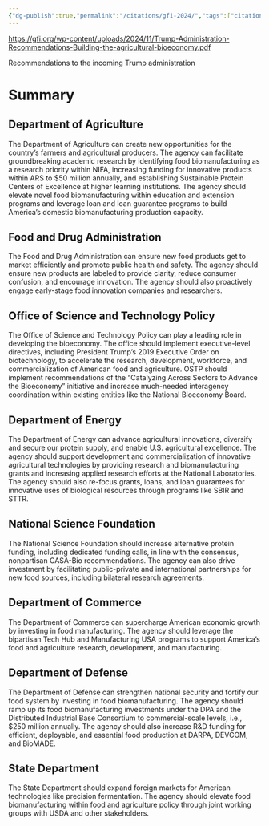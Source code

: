 ```yaml
---
{"dg-publish":true,"permalink":"/citations/gfi-2024/","tags":["citation","food_security","policy","usa","alternative_proteins","precision_fermentation"],"created":"2025-10-22T22:42:43.985+01:00","updated":"2025-10-22T22:42:43.986+01:00"}
---
```

 

https://gfi.org/wp-content/uploads/2024/11/Trump-Administration-Recommendations-Building-the-agricultural-bioeconomy.pdf

Recommendations to the incoming Trump administration


# Summary
## Department of Agriculture  
The Department of Agriculture can create new opportunities for the country’s farmers and agricultural producers. The agency can facilitate groundbreaking academic research by identifying food biomanufacturing as a research priority within NIFA, increasing funding for innovative products within ARS to $50 million annually, and establishing Sustainable Protein Centers of Excellence at higher learning institutions. The agency should elevate novel food biomanufacturing within education and extension programs and leverage loan and loan guarantee programs to build America’s domestic biomanufacturing production capacity.  

## Food and Drug Administration  
The Food and Drug Administration can ensure new food products get to market efficiently and promote public health and safety. The agency should ensure new products are labeled to provide clarity, reduce consumer confusion, and encourage innovation. The agency should also proactively engage early-stage food innovation companies and researchers.  

## Office of Science and Technology Policy  
The Office of Science and Technology Policy can play a leading role in developing the bioeconomy. The office should implement executive-level directives, including President Trump’s 2019 Executive Order on biotechnology, to accelerate the research, development, workforce, and commercialization of American food and agriculture. OSTP should implement recommendations of the “Catalyzing Across Sectors to Advance the Bioeconomy” initiative and increase much-needed interagency coordination within existing entities like the National Bioeconomy Board.  

## Department of Energy  
The Department of Energy can advance agricultural innovations, diversify and secure our protein supply, and enable U.S. agricultural excellence. The agency should support development and commercialization of innovative agricultural technologies by providing research and biomanufacturing grants and increasing applied research efforts at the National Laboratories. The agency should also re-focus grants, loans, and loan guarantees for innovative uses of biological resources through programs like SBIR and STTR.  

## National Science Foundation  
The National Science Foundation should increase alternative protein funding, including dedicated funding calls, in line with the consensus, nonpartisan CASA-Bio recommendations. The agency can also drive investment by facilitating public-private and international partnerships for new food sources, including bilateral research agreements.  

## Department of Commerce  
The Department of Commerce can supercharge American economic growth by investing in food manufacturing. The agency should leverage the bipartisan Tech Hub and Manufacturing USA programs to support America’s food and agriculture research, development, and manufacturing.  

## Department of Defense  
The Department of Defense can strengthen national security and fortify our food system by investing in food biomanufacturing. The agency should ramp up its food biomanufacturing investments under the DPA and the Distributed Industrial Base Consortium to commercial-scale levels, i.e., $250 million annually. The agency should also increase R&D funding for efficient, deployable, and essential food production at DARPA, DEVCOM, and BioMADE.  

## State Department  
The State Department should expand foreign markets for American technologies like precision fermentation. The agency should elevate food biomanufacturing within food and agriculture policy through joint working groups with USDA and other stakeholders.  
